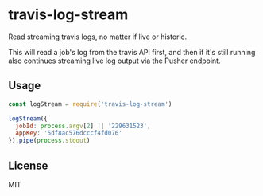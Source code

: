 
# travis-log-stream

Read streaming travis logs, no matter if live or historic.

This will read a job's log from the travis API first, and then if it's still running also continues streaming live log output via the Pusher endpoint.

## Usage

```js
const logStream = require('travis-log-stream')

logStream({
  jobId: process.argv[2] || '229631523',
  appKey: '5df8ac576dcccf4fd076'
}).pipe(process.stdout)
```

## License

MIT
